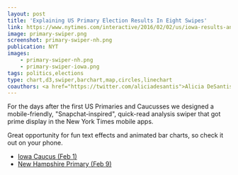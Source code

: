 ```yaml
---
layout: post
title: 'Explaining US Primary Election Results In Eight Swipes'
link: https://www.nytimes.com/interactive/2016/02/02/us/iowa-results-analysis.html
image: primary-swiper.png
screenshot: primary-swiper-nh.png
publication: NYT
images:
    - primary-swiper-nh.png
    - primary-swiper-iowa.png
tags: politics,elections
type: chart,d3,swiper,barchart,map,circles,linechart
coauthors: <a href="https://twitter.com/aliciadesantis">Alicia DeSantis</a>, <a href="https://aparlapiano.wordpress.com/">Alica Parlapiano</a>, <a href="https://twitter.com/kkrebeccalai">K.K. Lai</a> & <a href="https://www.larrybuch.com/">Larry Buchanan</a>
---
```


For the days after the first US Primaries and Caucusses we designed a mobile-friendly, "Snapchat-inspired", quick-read analysis swiper that got prime display in the New York Times mobile apps.

Great opportunity for fun text effects and animated bar charts, so check it out on your phone.

-   [Iowa Caucus (Feb 1)](https://www.nytimes.com/interactive/2016/02/02/us/iowa-results-analysis.html)
-   [New Hampshire Primary (Feb 9)](https://www.nytimes.com/interactive/2016/02/10/us/politics/new-hampshire-primary-results-analysis.html)
